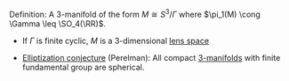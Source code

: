 Definition:
A 3-manifold of the form $M \cong S^3/\Gamma$ where $\pi_1(M) \cong \Gamma \leq \SO_4(\RR)$.

- If $\Gamma$ is finite cyclic, $M$ is a 3-dimensional [lens space](lens%20space)

- [Elliptization conjecture](Elliptization%20conjecture) (Perelman): All compact [3-manifolds](3-manifold.md) with finite fundamental group are spherical.